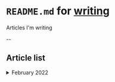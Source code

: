 # `README.md` for [writing](https://github.com/Yukino-Ai/writing)

Articles I'm writing

--

## Article list

<details><summary>February 2022</summary>

| Title               | ID   | Topic       | Date                    |
| ------------------- | ---- | ----------- | ----------------------- |
| Crystal Caterpillar | `cc` | Probability | February 5, 2022 -> ... |

</details>
